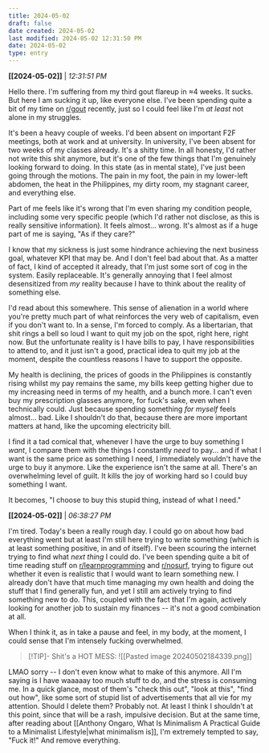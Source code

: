 ```yaml
---
title: 2024-05-02
draft: false
date created: 2024-05-02
last modified: 2024-05-02 12:31:50 PM
date: 2024-05-02
type: entry
---
```


**[[2024-05-02]]** | *12:31:51 PM*

Hello there. I'm suffering from my third gout flareup in ≈4 weeks. It sucks. But here I am sucking it up, like everyone else. I've been spending quite a bit of my time on [r/gout](https://www.reddit.com/r/gout/) recently, just so I could feel like I'm *at least* not alone in my struggles.

It's been a heavy couple of weeks. I'd been absent on important F2F meetings, both at work and at university. In university, I've been absent for two weeks of my classes already. It's a shitty time. In all honesty, I'd rather not write this shit anymore, but it's one of the few things that I'm genuinely looking forward to doing. In this state (as in mental state), I've just been going through the motions. The pain in my foot, the pain in my lower-left abdomen, the heat in the Philippines, my dirty room, my stagnant career, and everything else. 

Part of me feels like it's wrong that I'm even sharing my condition people, including some very specific people (which I'd rather not disclose, as this is really sensitive information). It feels almost... wrong. It's almost as if a huge part of me is saying, "As if they care?"

I know that my sickness is just some hindrance achieving the next business goal, whatever KPI that may be. And I don't feel bad about that. As a matter of fact, I kind of accepted it already, that I'm just some sort of cog in the system. Easily replaceable. It's generally annoying that I feel almost desensitized from *my* reality because I have to think about the reality of something else.

I'd read about this somewhere. This sense of alienation in a world where you're pretty much part of what reinforces the very web of capitalism, even if you don't want to. In a sense, I'm forced to comply. As a libertarian, that shit rings a bell so loud I want to quit my job on the spot, right here, right now. But the unfortunate reality is I have bills to pay, I have responsibilities to attend to, and it just isn't a good, practical idea to quit my job at the moment, despite the countless reasons I have to support the opposite.

My health is declining, the prices of goods in the Philippines is constantly rising whilst my pay remains the same, my bills keep getting higher due to my increasing need in terms of my health, and a bunch more. I can't even buy my prescription glasses anymore, for fuck's sake, even when I technically could. Just because spending something *for myself* feels almost... bad. Like I shouldn't do that, because there are more important matters at hand, like the upcoming electricity bill. 

I find it a tad comical that, whenever I have the urge to buy something I *want*, I compare them with the things I constantly *need* to pay... and if what I want is the same price as something I need, I immediately wouldn't have the urge to buy it anymore. Like the experience isn't the same at all. There's an overwhelming level of guilt. It kills the joy of working hard so I could buy something I want. 

It becomes, "I choose to buy this stupid thing, instead of what I need."

**[[2024-05-02]]** | *06:38:27 PM*

I'm tired. Today's been a really rough day. I could go on about how bad everything went but at least I'm still here trying to write something (which is at least something positive, in and of itself). I've been scouring the internet trying to find what *next thing* I could do. I've been spending quite a bit of time reading stuff on [r/learnprogramming](https://www.reddit.com/r/learnprogramming/) and [r/nosurf](https://www.reddit.com/r/nosurf/), trying to figure out whether it even is realistic that I would want to learn something new. I already don't have that much time managing my own health and doing the stuff that I find generally fun, and yet I still am actively trying to find something new to do. This, coupled with the fact that I'm again, actively looking for another job to sustain my finances -- it's not a good combination at all.

When I think it, as in take a pause and feel, in my body, at the moment, I could sense that I'm intensely fucking overwhelmed.

>[!TIP]- Shit's a HOT MESS:
>![[Pasted image 20240502184339.png]]

LMAO sorry -- I don't even know what to make of this anymore. All I'm saying is I have waaaaay too much stuff to do, and the stress is consuming me. In a quick glance, most of them's "check this out", "look at this", "find out how", like some sort of stupid list of advertisements that all vie for my attention. Should I delete them? Probably not. At least I think I shouldn't at this point, since that will be a rash, impulsive decision. But at the same time, after reading about [[Anthony Ongaro, What Is Minimalism A Practical Guide to a Minimalist Lifestyle|what minimalism is]], I'm extremely tempted to say, "Fuck it!" And remove everything.